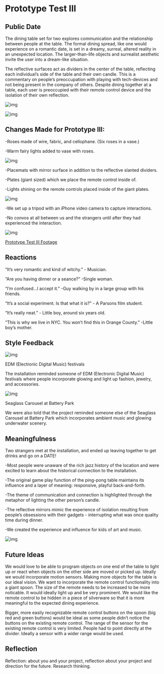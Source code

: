# Prototype Test III

## Public Date

The dining table set for two explores communication and the relationship between people at the table. The formal dining spread, like one would experience on a romantic date, is set in a dreamy, surreal, altered reality in an unexpected location. The larger-than-life objects and surrealist aesthetic invite the user into a dream-like situation. 

The reflective surfaces act as dividers in the center of the table, reflecting each individual’s side of the table and their own candle. This is a commentary on people’s preoccupation with playing with tech-devices and not being present in the company of others. Despite dining together at a table, each user is preoccupied with their remote control device and the isolation of their own reflection. 


![img](img/ )

![img](img/ )

## Changes Made for Prototype III:

-Roses made of wire, fabric, and cellophane. (Six roses in a vase.)

-Warm fairy lights added to vase with roses. 


![img](img/ )

-Placemats with mirror surface in addition to the reflective slanted dividers.

-Plates (giant sized) which we place the remote control inside of.

-Lights shining on the remote controls placed inside of the giant plates.


![img](img/ )

-We set up a tripod with an iPhone video camera to capture interactions. 

-No convos at all between us and the strangers until after they had experienced the interaction. 


![img](img/ )


[Prototype Test III Footage]( )

## Reactions

“It’s very romantic and kind of witchy.” - Musician.

“Are you having dinner or a seance?” -Single woman.

“I’m confused...I accept it.” -Guy walking by in a large group with his friends.

“It’s a social experiment. Is that what it is?” - A Parsons film student.

“It’s really neat.” - Little boy, around six years old.

“This is why we live in NYC. You won’t find this in Orange County.” -Little boy’s mother.

## Style Feedback


![img](img/ )

EDM (Electronic Digital Music) festivals

The installation reminded someone of EDM (Electronic Digital Music) festivals where people incorporate glowing and light up fashion, jewelry, and accessories. 


![img](img/ )

Seaglass Carousel at Battery Park

We were also told that the project reminded someone else of the Seaglass Carousel at Battery Park which incorporates ambient music and glowing underwater scenery.

## Meaningfulness

Two strangers met at the installation, and ended up leaving together to get drinks and go on a DATE!


-Most people were unaware of the rich jazz history of the location and were excited to learn about the historical connection to the installation. 

-The original game play function of the ping-pong table maintains its influence and a layer of meaning: responsive, playful back-and-forth. 

-The theme of communication and connection is highlighted through the metaphor of lighting the other person’s candle. 

-The reflective mirrors mimic the experience of isolation resulting from people’s obsessions with their gadgets - interrupting what was once quality time during dinner. 

-We created the experience and influence for kids of art and music.

![img](img/ )

## Future Ideas

We would love to be able to program objects on one end of the table to light up or react when objects on the other side are moved or picked up. Ideally we would incorporate motion sensors.
Making more objects for the table is our ideal vision. We want to incorporate the remote control functionality into a giant spoon. The size of the remote needs to be increased to be more noticable. It would ideally light up and be very prominent. We would like the remote control to be hidden in a piece of silverware so that it is more meaningful to the expected dining experience.

Bigger, more easily recognizable remote control buttons on the spoon (big red and green buttons) would be ideal as some people didn’t notice the buttons on the existing remote control. 
The range of the sensor for the existing remote control is very limited. People had to point directly at the divider. Ideally a sensor with a wider range would be used. 

## Reflection


Reflection: about you and your project, reflection about your project and direction for the future. Research thinking. 







